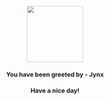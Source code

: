 <p align="center">
    <img src="https://raw.githubusercontent.com/PokeAPI/sprites/master/sprites/pokemon/124.png" width="150" height="150">
</p>
<h3 align="center">You have been greeted by - <b>Jynx</b></h3>
<h3 align="center">Have a nice day!</h3>
